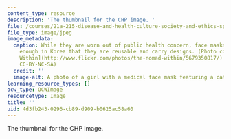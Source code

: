 ```yaml
---
content_type: resource
description: 'The thumbnail for the CHP image. '
file: /courses/21a-215-disease-and-health-culture-society-and-ethics-spring-2012/4d3fb2430296cb89d909b0625ac58a60_21a-215s12-th.jpg
file_type: image/jpeg
image_metadata:
  caption: While they are worn out of public health concern, face masks are common
    enough in Korea that they are reusable and carry designs. (Photo courtesy of [Nomad
    Within](http://www.flickr.com/photos/the-nomad-within/5679350817/) on Flickr.
    CC-BY-NC-SA)
  credit: ''
  image-alt: A photo of a girl with a medical face mask featuring a cat.
learning_resource_types: []
ocw_type: OCWImage
resourcetype: Image
title: ''
uid: 4d3fb243-0296-cb89-d909-b0625ac58a60
---
```

The thumbnail for the CHP image. 

